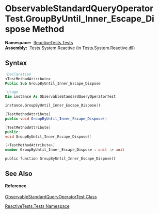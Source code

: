 # ObservableStandardQueryOperatorTest.GroupByUntil\_Inner\_Escape\_Dispose Method

**Namespace:**  [ReactiveTests.Tests](ReactiveTests.Tests\ReactiveTests.Tests.md)  
**Assembly:**  Tests.System.Reactive (in Tests.System.Reactive.dll)

## Syntax

```vb
'Declaration
<TestMethodAttribute> _
Public Sub GroupByUntil_Inner_Escape_Dispose
```

```vb
'Usage
Dim instance As ObservableStandardQueryOperatorTest

instance.GroupByUntil_Inner_Escape_Dispose()
```

```csharp
[TestMethodAttribute]
public void GroupByUntil_Inner_Escape_Dispose()
```

```c++
[TestMethodAttribute]
public:
void GroupByUntil_Inner_Escape_Dispose()
```

```fsharp
[<TestMethodAttribute>]
member GroupByUntil_Inner_Escape_Dispose : unit -> unit 
```

```jscript
public function GroupByUntil_Inner_Escape_Dispose()
```

## See Also

#### Reference

[ObservableStandardQueryOperatorTest Class](ObservableStandardQueryOperatorTest\ObservableStandardQueryOperatorTest.md)

[ReactiveTests.Tests Namespace](ReactiveTests.Tests\ReactiveTests.Tests.md)




